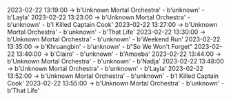 2023-02-22 13:19:00 -> b'Unknown Mortal Orchestra' - b'unknown' - b'Layla'
2023-02-22 13:23:00 -> b'Unknown Mortal Orchestra' - b'unknown' - b'I Killed Captain Cook'
2023-02-22 13:27:00 -> b'Unknown Mortal Orchestra' - b'unknown' - b'That Life'
2023-02-22 13:30:00 -> b'Unknown Mortal Orchestra' - b'unknown' - b'Weekend Run'
2023-02-22 13:35:00 -> b'Khruangbin' - b'unknown' - b"So We Won't Forget"
2023-02-22 13:40:00 -> b'Clairo' - b'unknown' - b'Amoeba'
2023-02-22 13:44:00 -> b'Unknown Mortal Orchestra' - b'unknown' - b'Nadja'
2023-02-22 13:48:00 -> b'Unknown Mortal Orchestra' - b'unknown' - b'Layla'
2023-02-22 13:52:00 -> b'Unknown Mortal Orchestra' - b'unknown' - b'I Killed Captain Cook'
2023-02-22 13:55:00 -> b'Unknown Mortal Orchestra' - b'unknown' - b'That Life'
